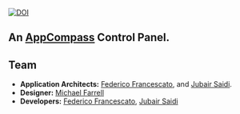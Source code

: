 [![DOI](https://zenodo.org/badge/82835871.svg)](https://zenodo.org/badge/latestdoi/82835871)

## An [AppCompass](https://appcompass.github.io) Control Panel.

## Team

- **Application Architects:** [Federico Francescato](https://github.com/kicco), and [Jubair Saidi](https://github.com/jubairsaidi).
- **Designer:** [Michael Farrell](https://github.com/msfarrel)
- **Developers:** [Federico Francescato](https://github.com/kicco), [Jubair Saidi](https://github.com/jubairsaidi)
